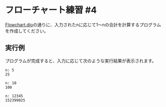 # フローチャート練習 #4
[Flowchart.dio](./Flowchart.dio)の通りに、入力されたnに応じて1～nの合計を計算するプログラムを作成してください。

## 実行例
プログラムが完成すると、入力に応じて次のような実行結果が表示されます。

```
n: 5
25
```

```
n: 10
100
```

```
n: 12345
152399025
```
